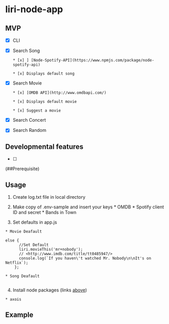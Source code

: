 # liri-node-app



## MVP

* [x] CLI

* [x] Search Song

      * [x] ] [Node-Spotify-API](https://www.npmjs.com/package/node-spotify-api)

      * [x] Displays default song 
      
* [x] Search Movie

      * [x] [OMDB API](http://www.omdbapi.com/)

      * [x] Displays default movie

      * [x] Suggest a movie

* [x] Search Concert

* [x] Search Random

## Developmental features
* [ ] 

(##Prerequisite)

## Usage

  1. Create log.txt file in local directory

  2. Make copy of .env-sample  and insert your keys
    * OMDB 
    * Spotify client ID and secret
    * Bands in Town
  
  3. Set defaults in app.js

    * Movie Deafault 

  ```
  else {
        //Set Default
        liri.movieThis('mr+nobody');
        // <http://www.imdb.com/title/tt0485947/>
        console.log(`If you haven\'t watched Mr. Nobody\n\nIt's on Netflix`);
      };
  ```

    * Song Deafault

  ```
  ```

  4. Install node packages (links [above](##Prerequisite))

    * axois

## Example
